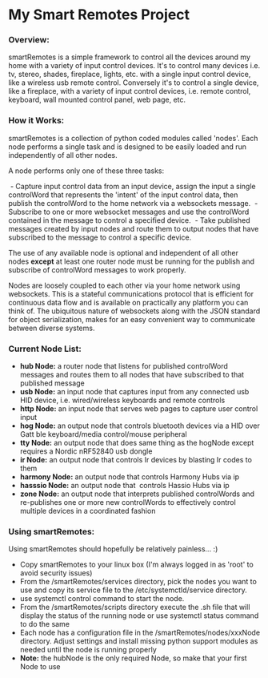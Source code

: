 # **My Smart Remotes Project**

### **Overview:**

smartRemotes is a simple framework to control all the devices around my home with a variety of input control devices. It's to control many devices i.e. tv, stereo, shades, fireplace, lights, etc. with a single input control device, like a wireless usb remote control. Conversely it's to control a single device, like a fireplace, with a variety of input control devices, i.e. remote control, keyboard, wall mounted control panel, web page, etc.

### **How it Works:**

smartRemotes is a collection of python coded modules called 'nodes'. Each node performs a single task and is designed to be easily loaded and run independently of all other nodes.

A node performs only one of these three tasks:

 - Capture input control data from an input device, assign the input a single controlWord that represents the 'intent' of the input control data, then publish the controlWord to the home network via a websockets message.
 - Subscribe to one or more websocket messages and use the controlWord contained in the message to control a specified device.
 - Take published messages created by input nodes and route them to output nodes that have subscribed to the message to control a specific device.

The use of any available node is optional and independent of all other nodes **except** at least one router node must be running for the publish and subscribe of controlWord messages to work properly.

Nodes are loosely coupled to each other via your home network using websockets. This is a stateful communications protocol that is efficient for continuous data flow and is available on practically any platform you can think of. The ubiquitous nature of websockets along with the JSON standard for object serialization, makes for an easy convenient way to communicate between diverse systems.

### **Current Node List:**

- **hub Node:** a router node that listens for published controlWord messages and routes them to all nodes that have subscribed to that published message
- **usb Node:** an input node that captures input from any connected usb HID device, i.e. wired/wireless keyboards and remote controls
- **http Node:** an input node that serves web pages to capture user control input
- **hog Node:** an output node that controls bluetooth devices via a HID over Gatt ble keyboard/media control/mouse peripheral 
- **tty Node:** an output node that does same thing as the hogNode except requires a Nordic nRF52840 usb dongle
- **ir Node:** an output node that controls Ir devices by blasting Ir codes to them
- **harmony Node:** an output node that controls Harmony Hubs via ip
- **hasssio Node:** an output node that  controls Hassio Hubs via ip
- **zone Node:** an output node that interprets published controlWords and re-publishes one or more new controlWords to effectively control multiple devices in a coordinated fashion

### **Using smartRemotes:**

Using smartRemotes should hopefully be relatively painless... :)

- Copy smartRemotes to your linux box (I'm always logged in as 'root' to avoid security issues)
- From the /smartRemotes/services directory, pick the nodes you want to use and copy its service file to the /etc/systemctld/service directory.
- use systemctl control command to start the node.
- From the /smartRemotes/scripts directory execute the .sh file that will display the status of the running node or use systemctl status command to do the same
- Each node has a configuration file in the /smartRemotes/nodes/xxxNode directory. Adjust settings and install missing python support modules as needed until the node is running properly
- **Note:** the hubNode is the only required Node, so make that your first Node to use
